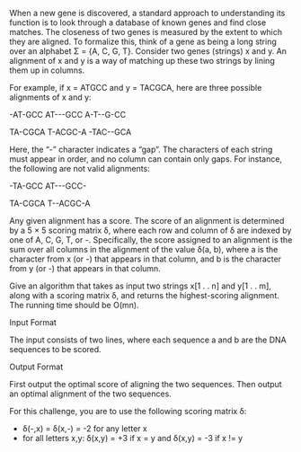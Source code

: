 When a new gene is discovered, a standard approach to understanding its function is
to look through a database of known genes and find close matches. The closeness of two genes is measured by
the extent to which they are aligned. To formalize this, think of a gene as being a long string over an alphabet
Σ = {A, C, G, T}. Consider two genes (strings) x and y. An alignment of x and y is a way of matching up these two
strings by lining them up in columns.

For example, if x = ATGCC and y = TACGCA, here are three possible alignments of x and y:

-AT-GCC AT---GCC A-T--G-CC

TA-CGCA T-ACGC-A -TAC--GCA

Here, the “-” character indicates a “gap”. The characters of each string must appear in order, and no column can
contain only gaps. For instance, the following are not valid alignments:

-TA-GCC AT---GCC-

TA-CGCA T--ACGC-A

Any given alignment has a score. The score of an alignment is determined by a 5 × 5 scoring matrix δ, where each
row and column of δ are indexed by one of A, C, G, T, or -. Specifically, the score assigned to an alignment is the
sum over all columns in the alignment of the value δ(a, b), where a is the character from x (or -) that appears in
that column, and b is the character from y (or -) that appears in that column.

Give an algorithm that takes as input two strings x[1 . . n] and y[1 . . m], along with a scoring matrix δ, and returns
the highest-scoring alignment. The running time should be O(mn).



Input Format

The input consists of two lines, where each sequence a and b are the DNA sequences to be scored.


Output Format

First output the optimal score of aligning the two sequences. Then output an optimal alignment of the two sequences.

For this challenge, you are to use the following scoring matrix δ:

-  δ(-,x) = δ(x,-) = -2 for any letter x
-  for all letters x,y: δ(x,y) = +3 if x = y and δ(x,y) = -3 if x != y
